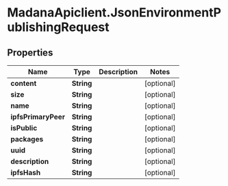 # MadanaApiclient.JsonEnvironmentPublishingRequest

## Properties

Name | Type | Description | Notes
------------ | ------------- | ------------- | -------------
**content** | **String** |  | [optional] 
**size** | **String** |  | [optional] 
**name** | **String** |  | [optional] 
**ipfsPrimaryPeer** | **String** |  | [optional] 
**isPublic** | **String** |  | [optional] 
**packages** | **String** |  | [optional] 
**uuid** | **String** |  | [optional] 
**description** | **String** |  | [optional] 
**ipfsHash** | **String** |  | [optional] 


